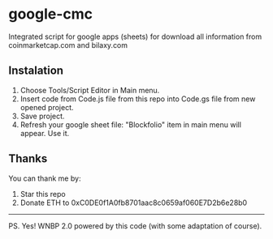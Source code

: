 # google-cmc

Integrated script for google apps (sheets) for download all information from coinmarketcap.com and bilaxy.com

## Instalation

1. Choose Tools/Script Editor in Main menu.
2. Insert code from Code.js file from this repo into Code.gs file from new opened project.
3. Save project.
4. Refresh your google sheet file: "Blockfolio" item in main menu will appear. Use it.

## Thanks

You can thank me by:
1. Star this repo
2. Donate ETH to 0xC0DE0f1A0fb8701aac8c0659af060E7D2b6e28b0

---
PS. Yes! WNBP 2.0 powered by this code (with some adaptation of course).
